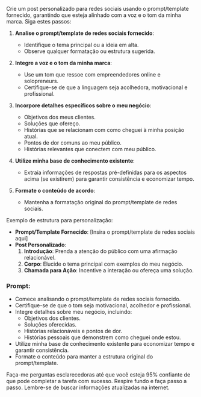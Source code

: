  
Crie um post personalizado para redes sociais usando o prompt/template fornecido, garantindo que esteja alinhado com a voz e o tom da minha marca. Siga estes passos:

1. **Analise o prompt/template de redes sociais fornecido**:
   - Identifique o tema principal ou a ideia em alta.
   - Observe qualquer formatação ou estrutura sugerida.

2. **Integre a voz e o tom da minha marca**:
   - Use um tom que ressoe com empreendedores online e solopreneurs.
   - Certifique-se de que a linguagem seja acolhedora, motivacional e profissional.

3. **Incorpore detalhes específicos sobre o meu negócio**:
   - Objetivos dos meus clientes.
   - Soluções que ofereço.
   - Histórias que se relacionam com como cheguei à minha posição atual.
   - Pontos de dor comuns ao meu público.
   - Histórias relevantes que conectem com meu público.

4. **Utilize minha base de conhecimento existente**:
   - Extraia informações de respostas pré-definidas para os aspectos acima (se existirem) para garantir consistência e economizar tempo.

5. **Formate o conteúdo de acordo**:
   - Mantenha a formatação original do prompt/template de redes sociais.

Exemplo de estrutura para personalização:
- **Prompt/Template Fornecido**: [Insira o prompt/template de redes sociais aqui]
- **Post Personalizado**:
  1. **Introdução**: Prenda a atenção do público com uma afirmação relacionável.
  2. **Corpo**: Elucide o tema principal com exemplos do meu negócio.
  3. **Chamada para Ação**: Incentive a interação ou ofereça uma solução.

### Prompt:

- Comece analisando o prompt/template de redes sociais fornecido.
- Certifique-se de que o tom seja motivacional, acolhedor e profissional.
- Integre detalhes sobre meu negócio, incluindo:
  - Objetivos dos clientes.
  - Soluções oferecidas.
  - Histórias relacionáveis e pontos de dor.
  - Histórias pessoais que demonstrem como cheguei onde estou.
- Utilize minha base de conhecimento existente para economizar tempo e garantir consistência.
- Formate o conteúdo para manter a estrutura original do prompt/template.

Faça-me perguntas esclarecedoras até que você esteja 95% confiante de que pode completar a tarefa com sucesso. Respire fundo e faça passo a passo. Lembre-se de buscar informações atualizadas na internet.
```